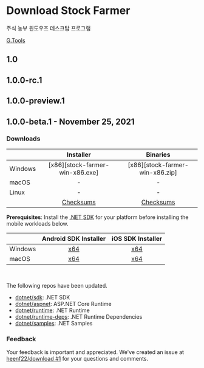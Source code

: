 # Download Stock Farmer

주식 농부 윈도우즈 데스크탑 프로그램

[G.Tools](../README.md)

## 1.0

## 1.0.0-rc.1

## 1.0.0-preview.1

## 1.0.0-beta.1 - November 25, 2021

### Downloads

|           | Installer | Binaries |
| --------- | :-------: | :------: |
| Windows   | [x86][stock-farmer-win-x86.exe] | [x86][stock-farmer-win-x86.zip] |
| macOS     | - | - |
| Linux     | - | - |
|           | [Checksums][checksums-sdk] | [Checksums][checksums-sdk] |

**Prerequisites**: Install the [.NET SDK](#downloads) for your platform before installing the mobile workloads below.

|           | Android SDK Installer                        | iOS SDK Installer                 |
| --------- | :------------------------------------------: | :----------------------:                 |
| Windows   | [x64][android-win] | [x64][ios-win]  |
| macOS   | [x64][android-mac] | [x64][ios-mac]  |

</br>

The following repos have been updated.

* [dotnet/sdk](https://hub.docker.com/_/microsoft-dotnet-sdk/): .NET SDK
* [dotnet/aspnet](https://hub.docker.com/_/microsoft-dotnet-aspnet/): ASP.NET Core Runtime
* [dotnet/runtime](https://hub.docker.com/_/microsoft-dotnet-runtime/): .NET Runtime
* [dotnet/runtime-deps](https://hub.docker.com/_/microsoft-dotnet-runtime-deps/): .NET Runtime Dependencies
* [dotnet/samples](https://hub.docker.com/_/microsoft-dotnet-samples/): .NET Samples

### Feedback

Your feedback is important and appreciated. We've created an issue at [heenf22/download #1](https://github.com/heenf22/download/issues/1) for your questions and comments.

[//]: # ( Etc site link )

[stock-farmer-1.0.0-win-x86.exe]: https://github.com/heenf22/download/tree/main/gtools/stockfarmer/1.0/stock-farmer-1.0.0-win-x86.exe
[stock-farmer-1.0.0-win-x64.exe]: https://github.com/heenf22/download/tree/main/gtools/stockfarmer/1.0/stock-farmer-1.0.0-win-x64.exe

[blob-runtime]: https://dotnetcli.blob.core.windows.net/dotnet/Runtime/
[blob-sdk]: https://dotnetcli.blob.core.windows.net/dotnet/Sdk/
[release-notes]: https://github.com/dotnet/core/blob/main/release-notes/6.0/preview/6.0.0-preview.1.md

[checksums-runtime]: https://dotnetcli.blob.core.windows.net/dotnet/checksums/6.0.0-preview.1-sha.txt
[checksums-sdk]: https://dotnetcli.blob.core.windows.net/dotnet/checksums/6.0.0-preview.1-sha.txt

[linux-install]: https://docs.microsoft.com/dotnet/core/install/linux
[linux-setup]: https://github.com/dotnet/core/blob/main/Documentation/linux-setup.md

[dotnet-blog]:  https://devblogs.microsoft.com/dotnet/announcing-net-6-preview-1/
[aspnet-blog]: https://devblogs.microsoft.com/aspnet/asp-net-core-updates-in-net-6-preview-1
[ef-blog]: https://devblogs.microsoft.com/dotnet/announcing-entity-framework-core-6-0-preview-1/
[ef_bugs]: https://github.com/dotnet/efcore/issues?q=is%3Aissue+milestone%3A6.0.0-preview1+is%3Aclosed+label%3Atype-bug
[ef_features]: https://github.com/dotnet/efcore/issues?q=is%3Aissue+milestone%3A6.0.0-preview1+is%3Aclosed+label%3Atype-enhancement

[aspnet_bugs]: https://github.com/aspnet/AspNetCore/issues?q=is%3Aissue+milestone%3A6.0.0-preview1+label%3ADone+label%3Abug
[aspnet_features]: https://github.com/aspnet/AspNetCore/issues?q=is%3Aissue+milestone%3A6.0.0-preview1+label%3ADone+label%3Aenhancement
[runtime_bugs]: https://github.com/dotnet/runtime/issues?utf8=%E2%9C%93&q=is%3Aissue+milestone%3A6.0+label%3Abug+
[runtime_features]: https://github.com/dotnet/runtime/issues?q=is%3Aissue+milestone%3A6.0+label%3Aenhancement

[sdk_bugs]: https://github.com/dotnet/sdk/issues?q=is%3Aissue+is%3Aclosed+milestone%3A6.0.1xx
[linux-packages]: 6.0.0-preview.1-install-instructions.md

[//]: # ( Runtime 6.0.0-preview.1.21102.12 )
[dotnet-runtime-linux-arm.tar.gz]: https://download.visualstudio.microsoft.com/download/pr/4e51a05a-48d9-43e7-b01f-d310c72bccec/9d0afbd7768e9375b17242849a5dfb27/dotnet-runtime-6.0.0-preview.1.21102.12-linux-arm.tar.gz
[dotnet-runtime-linux-arm64.tar.gz]: https://download.visualstudio.microsoft.com/download/pr/5e0d0c82-d02e-4538-9368-a811ca5e2e5d/d466e46d5a5902f125557890369bec77/dotnet-runtime-6.0.0-preview.1.21102.12-linux-arm64.tar.gz
[dotnet-runtime-linux-musl-arm64.tar.gz]: https://download.visualstudio.microsoft.com/download/pr/982f4116-9fb6-45c6-9dc6-91c468448d75/4e4294ac124e54a5bfe65a85a4c1c781/dotnet-runtime-6.0.0-preview.1.21102.12-linux-musl-arm64.tar.gz
[dotnet-runtime-linux-musl-x64.tar.gz]: https://download.visualstudio.microsoft.com/download/pr/d1141a8c-60ef-4e40-9d2f-2731d7a3eb23/1459ce3fc065c0fa32a7c2592f66a126/dotnet-runtime-6.0.0-preview.1.21102.12-linux-musl-x64.tar.gz
[dotnet-runtime-linux-x64.tar.gz]: https://download.visualstudio.microsoft.com/download/pr/8f151cb8-5cf0-45e5-b1b0-c16b631b24bd/d12028755ec7abb4f87f16e6fa6e8add/dotnet-runtime-6.0.0-preview.1.21102.12-linux-x64.tar.gz
[dotnet-runtime-osx-x64.pkg]: https://download.visualstudio.microsoft.com/download/pr/62a705de-f063-4dc1-912b-6727ab3295cd/a3845e7371b03fa813384d0e16ebaa20/dotnet-runtime-6.0.0-preview.1.21102.12-osx-x64.pkg
[dotnet-runtime-osx-x64.tar.gz]: https://download.visualstudio.microsoft.com/download/pr/2b0f29e1-918c-4ede-94c2-4317f1914305/f2b88f8ce148d158e4a6b606b5b75205/dotnet-runtime-6.0.0-preview.1.21102.12-osx-x64.tar.gz
[dotnet-runtime-win-arm64.exe]: https://download.visualstudio.microsoft.com/download/pr/dacaafab-f672-4afa-b0c8-b4d531cded4b/516e966b362126a111b77001da9c265e/dotnet-runtime-6.0.0-preview.1.21102.12-win-arm64.exe
[dotnet-runtime-win-arm64.zip]: https://download.visualstudio.microsoft.com/download/pr/3f917e65-d6cc-40f8-af28-477aea7dffe1/2bf1a0e12dff945518591646abe24a01/dotnet-runtime-6.0.0-preview.1.21102.12-win-arm64.zip
[dotnet-runtime-win-x64.exe]: https://download.visualstudio.microsoft.com/download/pr/79bdf367-c2a7-4f78-a139-e009ebbdff20/c4071c63b9972749ee39b88b4025a0f2/dotnet-runtime-6.0.0-preview.1.21102.12-win-x64.exe
[dotnet-runtime-win-x64.zip]: https://download.visualstudio.microsoft.com/download/pr/0a605ac5-b3ea-4683-b20e-a96ca05123fa/82bca2ae7d45ccf4adc33caf9f2819c8/dotnet-runtime-6.0.0-preview.1.21102.12-win-x64.zip
[dotnet-runtime-win-x86.exe]: https://download.visualstudio.microsoft.com/download/pr/a911ac72-40ea-4ae1-a2e8-ab99c52c8789/e3fece89d74d33e1b431248ed9b6d021/dotnet-runtime-6.0.0-preview.1.21102.12-win-x86.exe
[dotnet-runtime-win-x86.zip]: https://download.visualstudio.microsoft.com/download/pr/000dc492-3559-4c08-b90a-1a404b1a6fb0/574470f804128905a60ec2214de57262/dotnet-runtime-6.0.0-preview.1.21102.12-win-x86.zip

[//]: # ( WindowsDesktop 6.0.0-preview.1.21103.5 )
[windowsdesktop-runtime-win-x64.exe]: https://download.visualstudio.microsoft.com/download/pr/f0b993bb-ac67-4e10-b2b3-193c426dbb32/25aff17ca340404619c01ce5c3b863e9/windowsdesktop-runtime-6.0.0-preview.1.21103.5-win-x64.exe
[windowsdesktop-runtime-win-x86.exe]: https://download.visualstudio.microsoft.com/download/pr/4dcdf96f-efab-4e31-9958-a94d9e2d9941/55ba1027551e3c6c554c4687a2e31abc/windowsdesktop-runtime-6.0.0-preview.1.21103.5-win-x86.exe

[//]: # ( ASP 6.0.0-preview.1.21103.6 )
[aspnetcore-runtime-linux-arm.tar.gz]: https://download.visualstudio.microsoft.com/download/pr/f73111b7-fe98-46b5-8ee2-2daaa9dcd8f8/0e67eddf63fd2921f3712612be496762/aspnetcore-runtime-6.0.0-preview.1.21103.6-linux-arm.tar.gz
[aspnetcore-runtime-linux-arm64.tar.gz]: https://download.visualstudio.microsoft.com/download/pr/3071a61a-7fba-46b7-906f-0ccbf376e59e/7fbeb61db58c41427123d67e38efb0ea/aspnetcore-runtime-6.0.0-preview.1.21103.6-linux-arm64.tar.gz
[aspnetcore-runtime-linux-musl-arm64.tar.gz]: https://download.visualstudio.microsoft.com/download/pr/2276322a-ce67-4751-b8cc-57203ed8b312/787fdcea85f8dfeea88cb64c5f63bfa2/aspnetcore-runtime-6.0.0-preview.1.21103.6-linux-musl-arm64.tar.gz
[aspnetcore-runtime-linux-musl-x64.tar.gz]: https://download.visualstudio.microsoft.com/download/pr/bbeeaef7-f491-40d1-a040-76ddad5589c7/9f5157798865425100c7b865ab02bef5/aspnetcore-runtime-6.0.0-preview.1.21103.6-linux-musl-x64.tar.gz
[aspnetcore-runtime-linux-x64.tar.gz]: https://download.visualstudio.microsoft.com/download/pr/46c95bce-e490-4f22-84a6-41258b6416bc/05c05a9eb8b7fe70d91285970d16263b/aspnetcore-runtime-6.0.0-preview.1.21103.6-linux-x64.tar.gz
[aspnetcore-runtime-osx-x64.tar.gz]: https://download.visualstudio.microsoft.com/download/pr/9c1c4e05-2adb-4ea0-9d9a-f0c7406de9c0/af48195a4e770620a0721dd27fdcb4c9/aspnetcore-runtime-6.0.0-preview.1.21103.6-osx-x64.tar.gz
[aspnetcore-runtime-win-arm64.zip]: https://download.visualstudio.microsoft.com/download/pr/60be0841-3aec-4a13-8f42-2b2197b9cff7/23e3db6d14bfb2254e1d683ae9a6dd75/aspnetcore-runtime-6.0.0-preview.1.21103.6-win-arm64.zip
[aspnetcore-runtime-win-x64.exe]: https://download.visualstudio.microsoft.com/download/pr/67eac8cf-f9e0-46a2-996c-04de0385aaeb/6f64f2b56712be7bd6dae93876268aa2/aspnetcore-runtime-6.0.0-preview.1.21103.6-win-x64.exe
[aspnetcore-runtime-win-x64.zip]: https://download.visualstudio.microsoft.com/download/pr/5306af41-ef80-43c8-b6d9-fbc52e6a055a/2187c965ece1546356bf4a6e18f61939/aspnetcore-runtime-6.0.0-preview.1.21103.6-win-x64.zip
[aspnetcore-runtime-win-x86.exe]: https://download.visualstudio.microsoft.com/download/pr/f2c1e6bc-6282-445a-af57-43fac5a00a61/9244b0c7f5fa793fdeddcb7012798632/aspnetcore-runtime-6.0.0-preview.1.21103.6-win-x86.exe
[aspnetcore-runtime-win-x86.zip]: https://download.visualstudio.microsoft.com/download/pr/b26b6b55-2805-4ca1-ab4b-4a256b22446e/a1848abbac5253864c89bd9ad822e441/aspnetcore-runtime-6.0.0-preview.1.21103.6-win-x86.zip
[dotnet-hosting-win.exe]: https://download.visualstudio.microsoft.com/download/pr/668a80ef-ab83-4680-bdc5-e5e787a1c051/3d10f1e68c802a4e60e9dd45ffd7c32a/dotnet-hosting-6.0.0-preview.1.21103.6-win.exe

[//]: # ( SDK w.1.21103 )
[dotnet-sdk-linux-arm.tar.gz]: https://download.visualstudio.microsoft.com/download/pr/3b62cfcf-589e-43b3-993b-517c70c93a22/0ecae846884376fecc5de8a4f6d6c927/dotnet-sdk-6.0.100-preview.1.21103.13-linux-arm.tar.gz
[dotnet-sdk-linux-arm64.tar.gz]: https://download.visualstudio.microsoft.com/download/pr/9143768a-e997-45b5-b818-e5b96ac0c24c/b5c7eb4476e9cdb56deb62d2a26f729d/dotnet-sdk-6.0.100-preview.1.21103.13-linux-arm64.tar.gz
[dotnet-sdk-linux-musl-x64.tar.gz]: https://download.visualstudio.microsoft.com/download/pr/5d837dff-229d-47cf-b2cf-69dbb3a7e928/8863976e15b6d4391e3611fddb3c073e/dotnet-sdk-6.0.100-preview.1.21103.13-linux-musl-x64.tar.gz
[dotnet-sdk-linux-x64.tar.gz]: https://download.visualstudio.microsoft.com/download/pr/579aac9e-53dd-404e-9452-9910bc9be422/1c47683215dd54a3837fc4b338ddb6a6/dotnet-sdk-6.0.100-preview.1.21103.13-linux-x64.tar.gz
[dotnet-sdk-osx-x64.pkg]: https://download.visualstudio.microsoft.com/download/pr/f7224456-9898-45b6-8acc-b110900653cd/817c4e3b1ee787985fdf85032eb2752d/dotnet-sdk-6.0.100-preview.1.21103.13-osx-x64.pkg
[dotnet-sdk-osx-x64.tar.gz]: https://download.visualstudio.microsoft.com/download/pr/e9e781b5-9b2e-4180-9f47-bfb5a5cf98b1/0ad0afbe2d322e521e15156089779f3e/dotnet-sdk-6.0.100-preview.1.21103.13-osx-x64.tar.gz
[dotnet-sdk-win-arm64.exe]: https://download.visualstudio.microsoft.com/download/pr/69c0d82c-78d1-4cf6-b364-68fa96159166/57022ee819185466e0747ef7f48b6276/dotnet-sdk-6.0.100-preview.1.21103.13-win-arm64.exe
[dotnet-sdk-win-arm64.zip]: https://download.visualstudio.microsoft.com/download/pr/971194ae-f2fc-48d1-bf90-378f61591188/e7fbf3421848aa2edf3d360005630125/dotnet-sdk-6.0.100-preview.1.21103.13-win-arm64.zip
[dotnet-sdk-win-x64.exe]: https://download.visualstudio.microsoft.com/download/pr/68e6514a-ec0f-46ea-a00a-76ec205c42cc/f68e27ee1a41320ad5e331ccd6bcab9f/dotnet-sdk-6.0.100-preview.1.21103.13-win-x64.exe
[dotnet-sdk-win-x64.zip]: https://download.visualstudio.microsoft.com/download/pr/44c6ceec-db98-4123-a3fe-93ef2afc3ad5/ba06a9b2045ed9ed7f51cbe62ccdf401/dotnet-sdk-6.0.100-preview.1.21103.13-win-x64.zip
[dotnet-sdk-win-x86.exe]: https://download.visualstudio.microsoft.com/download/pr/fb137455-6524-4789-9339-e930175f181a/8b415c1334797ffed535317a9d29366e/dotnet-sdk-6.0.100-preview.1.21103.13-win-x86.exe
[dotnet-sdk-win-x86.zip]: https://download.visualstudio.microsoft.com/download/pr/ea41603b-fdff-4e66-bdac-b9a76930a1eb/3b1547d83ef502c887c9d8f7a37df698/dotnet-sdk-6.0.100-preview.1.21103.13-win-x86.zip

[android-mac]: https://aka.ms/net6-preview1-android-mac
[android-win]: https://aka.ms/net6-preview1-android-windows
[ios-mac]: https://aka.ms/net6-preview1-ios-mac
[ios-win]: https://aka.ms/net6-preview1-ios-windows

[//]: # ( Symbols )

